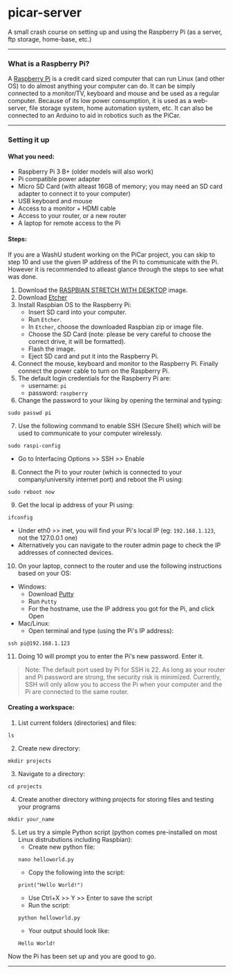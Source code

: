 # picar-server
A small crash course on setting up and using the Raspberry Pi (as a server, ftp storage, home-base, etc.)

---
### What is a Raspberry Pi?
A [Raspberry Pi](https://www.raspberrypi.org/) is a credit card sized computer that can run Linux (and other OS) to do almost anything your computer can do. It can be simply connected to a monitor/TV, keyboard and mouse and be used as a regular computer. Because of its low power consumption, it is used as a web-server, file storage system, home automation system, etc. It can also be connected to an Arduino to aid in robotics such as the PiCar.

---
### Setting it up
#### What you need:
- Raspberry Pi 3 B+ (older models will also work)
- Pi compatible power adapter
- Micro SD Card (with alteast 16GB of memory; you may need an SD card adapter to connect it to your computer) 
- USB keyboard and mouse
- Access to a monitor + HDMI cable
- Access to your router, or a new router
- A laptop for remote access to the Pi

#### Steps:
If you are a WashU student working on the PiCar project, you can skip to step 10 and use the given IP address of the Pi to communicate with the Pi. However it is recommended to atleast glance through the steps to see what was done.
1. Download the [RASPBIAN STRETCH WITH DESKTOP](https://www.raspberrypi.org/downloads/raspbian/) image.
2. Download [Etcher](https://etcher.io/)
3. Install Raspbian OS to the Raspberry Pi:
    * Insert SD card into your computer. 
    * Run `Etcher`. 
    * In `Etcher`, choose the downloaded Raspbian zip or image file. 
    * Choose the SD Card (note: please be very careful to choose the correct drive, it will be formatted). 
    * Flash the image. 
    * Eject SD card and put it into the Raspberry Pi. 
4. Connect the mouse, keyboard and monitor to the Raspberry Pi. Finally connect the power cable to turn on the Raspberry Pi.
5. The default login credentials for the Raspberry Pi are:
    * username: `pi`
    * password: `raspberry`
6. Change the password to your liking by opening the terminal and typing:
```
sudo passwd pi
```
7. Use the following command to enable SSH (Secure Shell) which will be used to communicate to your computer wirelessly.
```
sudo raspi-config
```
   * Go to Interfacing Options >> SSH >> Enable
8. Connect the Pi to your router (which is connected to your company/university internet port) and reboot the Pi using:
```
sudo reboot now
```
9. Get the local ip address of your Pi using:
```
ifconfig
```
   * Under eth0 >> inet, you will find your Pi's local IP (eg: `192.168.1.123`, not the 127.0.0.1 one)
   * Alternatively you can navigate to the router admin page to check the IP addresses of connected devices.
10. On your laptop, connect to the router and use the following instructions based on your OS:
* Windows:
   * Download [Putty](https://www.chiark.greenend.org.uk/~sgtatham/putty/latest.html)
   * Run `Putty`
   * For the hostname, use the IP address you got for the Pi, and click Open
* Mac/Linux:
   * Open terminal and type (using the Pi's IP address):
```
ssh pi@192.168.1.123
```
11. Doing 10 will prompt you to enter the Pi's new password. Enter it.
> Note: The default port used by Pi for SSH is 22. As long as your router and Pi password are strong, the security risk is minimized. Currently, SSH will only allow you to access the Pi when your computer and the Pi are connected to the same router.

#### Creating a workspace:
1. List current folders (directories) and files:
```
ls
```
2. Create new directory:
```
mkdir projects
```
3. Navigate to a directory:
```
cd projects
```
4. Create another directory withing projects for storing files and testing your programs
```
mkdir your_name
```
5. Let us try a simple Python script (python comes pre-installed on most Linux distrubutions including Raspbian):
    * Create new python file:
    ```
    nano helloworld.py
    ```
    * Copy the following into the script:
    ```
    print("Hello World!")
    ```
    * Use Ctrl+X >> Y >> Enter to save the script
    * Run the script:
    ```
    python helloworld.py
    ```
    * Your output should look like:
    ```
    Hello World!
    ```
 Now the Pi has been set up and you are good to go.
 
 ---
